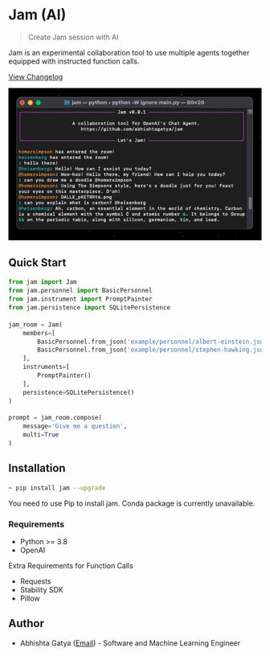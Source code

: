 # Jam (AI)

> Create Jam session with AI

Jam is an experimental collaboration tool to use multiple agents together equipped with instructed function calls.

[View Changelog](CHANGELOG.md)

![Demo](docs/demo.png)

## Quick Start

```python
from jam import Jam
from jam.personnel import BasicPersonnel
from jam.instrument import PromptPainter
from jam.persistence import SQLitePersistence

jam_room = Jam(
    members=[
        BasicPersonnel.from_json('example/personnel/albert-einstein.json'),
        BasicPersonnel.from_json('example/personnel/stephen-hawking.json')
    ],
    instruments=[
        PromptPainter()
    ],
    persistence=SQLitePersistence()
)

prompt = jam_room.compose(
    message='Give me a question',
    multi=True
)

```

## Installation

```bash
~ pip install jam --upgrade
```
You need to use Pip to install jam. Conda package is currently unavailable.

### Requirements
* Python >= 3.8
* OpenAI

Extra Requirements for Function Calls
* Requests
* Stability SDK
* Pillow

## Author
* Abhishta Gatya ([Email](mailto:abhishtagatya@yahoo.com)) - Software and Machine Learning Engineer
